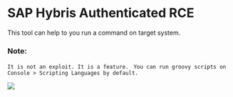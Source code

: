 # SAP Hybris Authenticated RCE

This tool can help to you run a command on target system.

### Note:
```It is not an exploit. It is a feature. ```
```You can run groovy scripts on Console > Scripting Languages by default.```

![](https://github.com/erberkan/SAP-Hybris-Authenticated-RCE/raw/main/poc.png)
